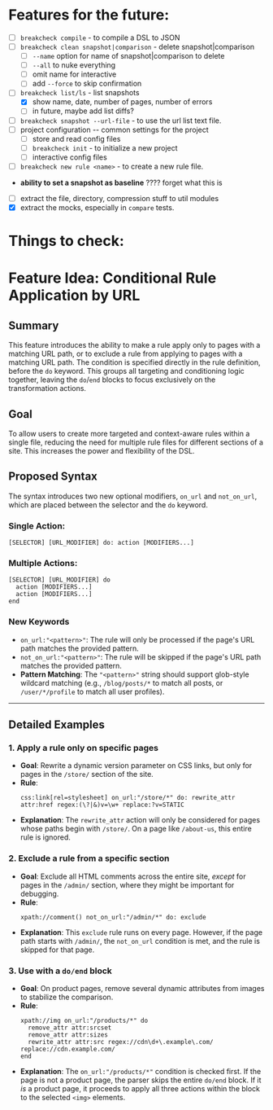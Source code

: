 # Features for the future:

- [ ] `breakcheck compile` - to compile a DSL to JSON
- [ ] `breakcheck clean snapshot|comparison` - delete snapshot|comparison
  - [ ] `--name` option for name of snapshot|comparison to delete
  - [ ] `--all` to nuke everything
  - [ ] omit name for interactive
  - [ ] add `--force` to skip confirmation
- [ ] `breakcheck list/ls` - list snapshots
  - [x] show name, date, number of pages, number of errors
  - [ ] in future, maybe add list diffs?
- [ ] `breakcheck snapshot --url-file` - to use the url list text file.
- [ ] project configuration -- common settings for the project
  - [ ] store and read config files
  - [ ] `breakcheck init` - to initialize a new project
  - [ ] interactive config files
- [ ] `breakcheck new rule <name>` - to create a new rule file.
- **ability to set a snapshot as baseline** ???? forget what this is
- [ ] extract the file, directory, compression stuff to util modules
- [x] extract the mocks, especially in `compare` tests.

# Things to check:

# **Feature Idea: Conditional Rule Application by URL**

## Summary

This feature introduces the ability to make a rule apply only to pages with a matching URL path, or to exclude a rule from applying to pages with a matching URL path. The condition is specified directly in the rule definition, before the `do` keyword. This groups all targeting and conditioning logic together, leaving the `do`/`end` blocks to focus exclusively on the transformation actions.

## Goal

To allow users to create more targeted and context-aware rules within a single file, reducing the need for multiple rule files for different sections of a site. This increases the power and flexibility of the DSL.

## Proposed Syntax

The syntax introduces two new optional modifiers, `on_url` and `not_on_url`, which are placed between the selector and the `do` keyword.

### Single Action:

```
[SELECTOR] [URL_MODIFIER] do: action [MODIFIERS...]
```

### Multiple Actions:

```
[SELECTOR] [URL_MODIFIER] do
  action [MODIFIERS...]
  action [MODIFIERS...]
end
```

### New Keywords

- `on_url:"<pattern>"`: The rule will only be processed if the page's URL path matches the provided pattern.
- `not_on_url:"<pattern>"`: The rule will be skipped if the page's URL path matches the provided pattern.
- **Pattern Matching**: The `"<pattern>"` string should support glob-style wildcard matching (e.g., `/blog/posts/*` to match all posts, or `/user/*/profile` to match all user profiles).

---

## Detailed Examples

### 1. Apply a rule only on specific pages

- **Goal**: Rewrite a dynamic version parameter on CSS links, but only for pages in the `/store/` section of the site.
- **Rule**:
  ```
  css:link[rel=stylesheet] on_url:"/store/*" do: rewrite_attr attr:href regex:(\?|&)v=\w+ replace:?v=STATIC
  ```
- **Explanation**: The `rewrite_attr` action will only be considered for pages whose paths begin with `/store/`. On a page like `/about-us`, this entire rule is ignored.

### 2. Exclude a rule from a specific section

- **Goal**: Exclude all HTML comments across the entire site, _except_ for pages in the `/admin/` section, where they might be important for debugging.
- **Rule**:
  ```
  xpath://comment() not_on_url:"/admin/*" do: exclude
  ```
- **Explanation**: This `exclude` rule runs on every page. However, if the page path starts with `/admin/`, the `not_on_url` condition is met, and the rule is skipped for that page.

### 3. Use with a `do/end` block

- **Goal**: On product pages, remove several dynamic attributes from images to stabilize the comparison.
- **Rule**:
  ```
  xpath://img on_url:"/products/*" do
    remove_attr attr:srcset
    remove_attr attr:sizes
    rewrite_attr attr:src regex://cdn\d+\.example\.com/ replace://cdn.example.com/
  end
  ```
- **Explanation**: The `on_url:"/products/*"` condition is checked first. If the page is not a product page, the parser skips the entire `do/end` block. If it _is_ a product page, it proceeds to apply all three actions within the block to the selected `<img>` elements.
